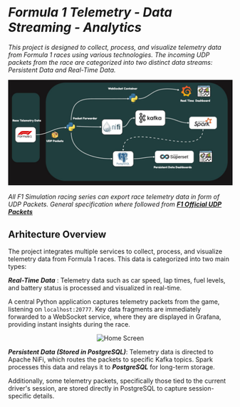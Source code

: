 # _Formula 1 Telemetry - Data Streaming - Analytics_

_This project is designed to collect, process, and visualize telemetry data from Formula 1 races using various technologies. The incoming UDP packets from the race are categorized into two distinct data streams: Persistent Data and Real-Time Data._ 

<div style="text-align:center;">
  <img src="./images/dashv1.jpg" alt="Home Screen">
</div>

_All F1 Simulation racing series can export race telemetry data in form of UDP Packets. General specification where followed from [***F1 Official UDP Packets***](https://answers.ea.com/t5/General-Discussion/F1-24-UDP-Specification/m-p/13745220/thread-id/2650/highlight/true)_

## Arhitecture Overview
The project integrates multiple services to collect, process, and visualize telemetry data from Formula 1 races. This data is categorized into two main types:

***Real-Time Data*** : Telemetry data such as car speed, lap times, fuel levels, and battery status is processed and visualized in real-time.

 A central Python application captures telemetry packets from the game, listening on `localhost:20777`. Key data fragments are immediately forwarded to a WebSocket service, where they are displayed in Grafana, providing instant insights during the race.
<div style="text-align:center;">
  <img src="./images/Animation.gif" alt="Home Screen">
</div>

***Persistent Data (Stored in PostgreSQL)***: Telemetry data is directed to Apache NiFi, which routes the packets to specific Kafka topics. Spark processes this data and relays it to ***PostgreSQL*** for long-term storage. 

Additionally, some telemetry packets, specifically those tied to the current driver's session, are stored directly in PostgreSQL to capture session-specific details.


<!-- TODO: Create SMART PYTHON CONTROLLER WHICH WILL FED THE DATABASE -->
<!-- TODO: CREATE DATABASE TABLES BASED ON GRAPHS REQUIRED IN SUPERSET -->


<!-- TODO: CONFIGURE AND DISPLAY PRESISTENT DATA PART WITH REAMDE PICTURES AS WELL -->
<!-- WHOLE DATA FLOW OF WHOLE PERSISTENT DATA DOCUEMNTED -->
<!-- TODO: DOCUMENT PRE CREATION OF SUPERSETS -->